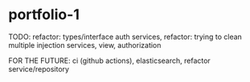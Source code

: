 # portfolio-1

TODO: refactor: types/interface auth services, refactor: trying to clean multiple injection services, view, authorization

FOR THE FUTURE: ci (github actions), elasticsearch, refactor service/repository

